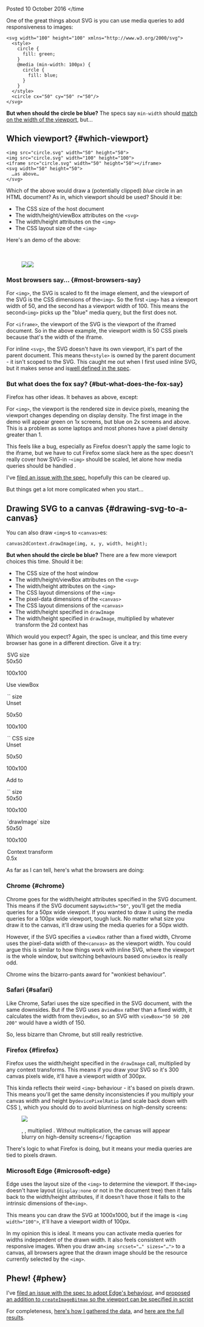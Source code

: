 <time class="article-date" datetime="2016-10-10"> Posted 10 October 2016 </time
>
One of the great things about SVG is you can use media queries to add
responsiveness to images:

    <svg width="100" height="100" xmlns="http://www.w3.org/2000/svg">
      <style>
        circle {
          fill: green;
        }
        @media (min-width: 100px) {
          circle {
            fill: blue;
          }
        }
      </style>
      <circle cx="50" cy="50" r="50"/>
    </svg>
    

**But when should the circle be blue?** The specs say `min-width` should 
[match on the width of the viewport][1], but…

## Which viewport? {#which-viewport}

    <img src="circle.svg" width="50" height="50">
    <img src="circle.svg" width="100" height="100">
    <iframe src="circle.svg" width="50" height="50"></iframe>
    <svg width="50" height="50">
      …as above…
    </svg>
    

Which of the above would draw a (potentially clipped) *blue* circle in an HTML
document? As in, which viewport should be used? Should it be:

*   The CSS size of the host document
*   The width/height/viewBox attributes on the `<svg>` 
*   The width/height attributes on the `<img>` 
*   The CSS layout size of the `<img>` 

Here's an demo of the above:<figure class="full-figure trans-tile">

![][2]![][2]<svg width="50" height="50"><circle class="inline-svg-circle"></
circle
></svg> </figure>

### Most browsers say… {#most-browsers-say}

For `<img>`, the SVG is scaled to fit the image element, and the viewport
of the SVG is the CSS dimensions of the`<img>`. So the first 
`<img>` has a viewport width of 50, and the second has a viewport width
of 100. This means the second`<img>` picks up the "blue" media query, but
the first does not.

For `<iframe>`, the viewport of the SVG is the viewport of the iframed
document. So in the above example, the viewport width is 50 CSS pixels because 
that's the width of the iframe.

For inline `<svg>`, the SVG doesn't have its own viewport, it's part of
the parent document. This means the`<style>` is owned by the parent
document - it isn't scoped to the SVG. This caught me out when I first used 
inline SVG, but it makes sense and is[well defined in the spec][3].

### But what does the fox say? {#but-what-does-the-fox-say}

Firefox has other ideas. It behaves as above, except:

For `<img>`, the viewport is the rendered size in device pixels, meaning
the viewport changes depending on display density. The first image in the demo 
will appear green on 1x screens, but blue on 2x screens and above. This is a 
problem as some laptops and most phones have a pixel density greater than 1.

This feels like a bug, especially as Firefox doesn't apply the same logic to
the iframe, but we have to cut Firefox some slack here as the spec doesn't 
really cover how SVG-in
-`<img>` should be scaled, let alone how media queries should be handled
.

I've [filed an issue with the spec][4], hopefully this can be cleared up.

But things get a lot more complicated when you start…

## Drawing SVG to a canvas {#drawing-svg-to-a-canvas}

You can also draw `<img>`s to `<canvas>`es:

    canvas2dContext.drawImage(img, x, y, width, height);
    

**But when should the circle be blue?** There are a few more viewport choices
this time. Should it be:

*   The CSS size of the host window
*   The width/height/viewBox attributes on the `<svg>` 
*   The width/height attributes on the `<img>` 
*   The CSS layout dimensions of the `<img>` 
*   The pixel-data dimensions of the `<canvas>` 
*   The CSS layout dimensions of the `<canvas>` 
*   The width/height specified in `drawImage` 
*   The width/height specified in `drawImage`, multiplied by whatever transform
    the 2d context has
   

Which would you expect? Again, the spec is unclear, and this time every browser
has gone in a different direction. Give it a try:

<legend>SVG size</legend> 
 50x50

 100x100

 Use viewBox

<legend> `<img>` size</legend> 
 Unset

 50x50

 100x100

<legend> `<img>` CSS size</legend> 
 Unset

 50x50

 100x100

 Add to <body>

<legend> `<canvas>` size</legend> 
 50x50

 100x100

<legend> `drawImage` size</legend> 
 50x50

 100x100

<legend>Context transform</legend> 
 0.5x

As far as I can tell, here's what the browsers are doing:

### Chrome {#chrome}

Chrome goes for the width/height attributes specified in the SVG document. This
means if the SVG document says`width="50"`, you'll get the media queries for a
50px wide viewport. If you wanted to draw it using the media queries for a 100px
wide viewport, tough luck. No matter what size you draw it to the canvas, it'll 
draw using the media queries for a 50px width.

However, if the SVG specifies a `viewBox` rather than a fixed width, Chrome
uses the pixel-data width of the`<canvas>` as the viewport width. You
could argue this is similar to how things work with inline SVG, where the 
viewport is the whole window, but switching behaviours based on`viewBox` is
really odd.

Chrome wins the bizarro-pants award for "wonkiest behaviour".

### Safari {#safari}

Like Chrome, Safari uses the size specified in the SVG document, with the same
downsides. But if the SVG uses a`viewBox` rather than a fixed width, it
calculates the width from the`viewBox`, so an SVG with 
`viewBox="50 50 200 200"` would have a width of 150.

So, less bizarre than Chrome, but still really restrictive.

### Firefox {#firefox}

Firefox uses the width/height specified in the `drawImage` call, multiplied by
any context transforms. This means if you draw your SVG so it's 300 canvas 
pixels wide, it'll have a viewport width of 300px.

This kinda reflects their weird `<img>` behaviour - it's based on pixels
drawn. This means you'll get the same density inconsistencies if you multiply 
your canvas width and height by`devicePixelRatio` (and scale back down with CSS
), which you should do to avoid blurriness on high-density screens:<figure
class="full-figure
">

![][5]<canvas width="150" height="60" class="text-canvas"></canvas><canvas
width="150" height="60" class="text-canvas-sharp
"></canvas> <figcaption><img>, <canvas>, multiplied <canvas>. Without
multiplication, the canvas will appear blurry on high-density screens</
figcaption
></figure>

There's logic to what Firefox is doing, but it means your media queries are
tied to pixels drawn.

### Microsoft Edge {#microsoft-edge}

Edge uses the layout size of the `<img>` to determine the viewport. If
the`<img>` doesn't have layout (`display:none` or not in the document
tree) then it falls back to the width/height attributes, if it doesn't have 
those it falls to the intrinsic dimensions of the`<img>`.

This means you can draw the SVG at 1000x1000, but if the image is 
`<img width="100">`, it'll have a viewport width of 100px.

In my opinion this is ideal. It means you can activate media queries for widths
independent of the drawn width. It also feels consistent with responsive images.
When you draw an`<img srcset="…" sizes="…">` to a canvas, all browsers
agree that the drawn image should be the resource currently selected by the
`<img>`.

## Phew! {#phew}

I've [filed an issue with the spec to adopt Edge's behaviour][6], and 
[proposed an addition to `createImageBitmap` so the viewport can be specified in script][7]

For completeness, [here's how I gathered the data][8], and 
[here are the full results][9].

 [1]: https://drafts.csswg.org/mediaqueries-3/#width
 [2]: img/fixed100.4b1cb7cb9384.svg
 [3]: https://svgwg.org/svg2-draft/styling.html#StyleSheetsInHTMLDocuments
 [4]: https://github.com/w3c/svgwg/issues/289
 [5]: img/text.941f43fc7ea8.svg
 [6]: https://github.com/whatwg/html/issues/1880
 [7]: https://github.com/whatwg/html/issues/1881
 [8]: http://jsbin.com/gefaju/2/edit?js,output

 [9]: https://docs.google.com/spreadsheets/d/15IkG42KrEWgv_FbrgfGBSM_PYRi22Vj_uGrcp4LxyMU/edit#gid=0